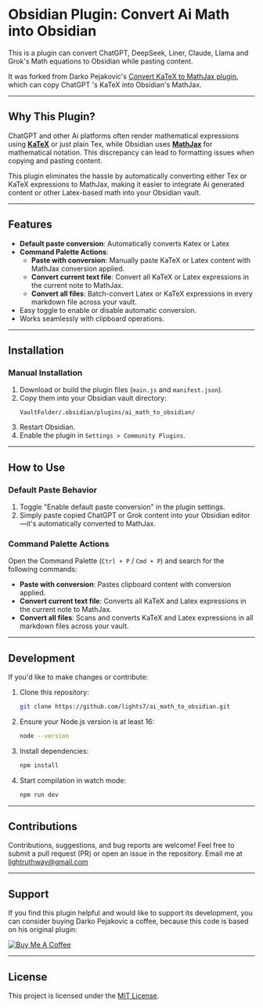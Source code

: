 # Obsidian Plugin: Convert Ai Math into Obsidian

This is a plugin can convert ChatGPT, DeepSeek, Liner, Claude, Llama and Grok's Math equations to Obsidian while pasting content. 

It was forked from Darko Pejakovic's [Convert KaTeX to MathJax plugin](https://github.com/pejakovic/obsidian-convert-katex-to-mathjax), which can copy ChatGPT 's KaTeX into Obsidian's MathJax.

---

## **Why This Plugin?**

  ChatGPT and other Ai platforms often render mathematical expressions using [**KaTeX**](https://katex.org) or just plain Tex, while Obsidian uses [**MathJax**](https://www.mathjax.org) for mathematical notation. This discrepancy can lead to formatting issues when copying and pasting content.

This plugin eliminates the hassle by automatically converting either Tex or KaTeX expressions to MathJax, making it easier to integrate Ai generated content or other Latex-based math into your Obsidian vault.

---

## **Features**

- **Default paste conversion**: Automatically converts Katex or Latex
- **Command Palette Actions**:
  - **Paste with conversion**: Manually paste KaTeX or Latex content with MathJax conversion applied.
  - **Convert current text file**: Convert all KaTeX or Latex expressions in the current note to MathJax.
  - **Convert all files**: Batch-convert Latex or KaTeX expressions in every markdown file across your vault.
- Easy toggle to enable or disable automatic conversion.
- Works seamlessly with clipboard operations.

---

## **Installation**

### **Manual Installation**
1. Download or build the plugin files (`main.js` and `manifest.json`).
2. Copy them into your Obsidian vault directory:
   ```
   VaultFolder/.obsidian/plugins/ai_math_to_obsidian/
   ```
3. Restart Obsidian.
4. Enable the plugin in `Settings > Community Plugins`.

---

## **How to Use**

### **Default Paste Behavior**
1. Toggle "Enable default paste conversion" in the plugin settings.
2. Simply paste copied ChatGPT or Grok content into your Obsidian editor—it's automatically converted to MathJax.

### **Command Palette Actions**
Open the Command Palette (`Ctrl + P` / `Cmd + P`) and search for the following commands:
- **Paste with conversion**: Pastes clipboard content with conversion applied.
- **Convert current text file**: Converts all KaTeX and Latex expressions in the current note to MathJax.
- **Convert all files**: Scans and converts KaTeX and Latex expressions in all markdown files across your vault.

---

## **Development**

If you'd like to make changes or contribute:
1. Clone this repository:
   ```bash
   git clone https://github.com/lights7/ai_math_to_obsidian.git
   ```
2. Ensure your Node.js version is at least 16:
   ```bash
   node --version
   ```
3. Install dependencies:
   ```bash
   npm install
   ```
4. Start compilation in watch mode:
   ```bash
   npm run dev
   ```

---

## **Contributions**
Contributions, suggestions, and bug reports are welcome! Feel free to submit a pull request (PR) or open an issue in the repository.
Email me at lightruthway@gmail.com

---

## **Support**

If you find this plugin helpful and would like to support its development, you can consider buying Darko Pejakovic a coffee, because this code is based on his original plugin:

[![Buy Me A Coffee](https://www.buymeacoffee.com/assets/img/custom_images/orange_img.png)](https://www.buymeacoffee.com/darkopejakovic)

---

## **License**

This project is licensed under the [MIT License](LICENSE).
